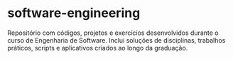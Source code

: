 # software-engineering
Repositório com códigos, projetos e exercícios desenvolvidos durante o curso de Engenharia de Software. Inclui soluções de disciplinas, trabalhos práticos, scripts e aplicativos criados ao longo da graduação.
